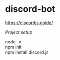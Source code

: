 # discord-bot

https://discordjs.guide/



*Project setup*

node -v  
npm init  
npm install discord.js  
